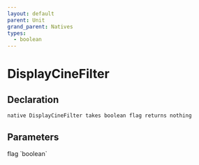 ```yaml
---
layout: default
parent: Unit
grand_parent: Natives
types:
  - boolean
---
```


# DisplayCineFilter

## Declaration

```
native DisplayCineFilter takes boolean flag returns nothing
```

## Parameters
<dl>
  <dt>flag `boolean`</dt>
  <dd></dd>
</dl>
